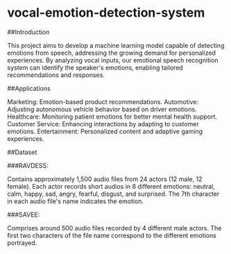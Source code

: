 # vocal-emotion-detection-system
##Introduction

This project aims to develop a machine learning model capable of detecting emotions from speech, addressing the growing demand for personalized experiences. By analyzing vocal inputs, our emotional speech recognition system can identify the speaker's emotions, enabling tailored recommendations and responses.

##Applications

Marketing: Emotion-based product recommendations.
Automotive: Adjusting autonomous vehicle behavior based on driver emotions.
Healthcare: Monitoring patient emotions for better mental health support.
Customer Service: Enhancing interactions by adapting to customer emotions.
Entertainment: Personalized content and adaptive gaming experiences.

##Dataset

###RAVDESS:

Contains approximately 1,500 audio files from 24 actors (12 male, 12 female).
Each actor records short audios in 8 different emotions: neutral, calm, happy, sad, angry, fearful, disgust, and surprised.
The 7th character in each audio file's name indicates the emotion.

###SAVEE:

Comprises around 500 audio files recorded by 4 different male actors.
The first two characters of the file name correspond to the different emotions portrayed.


